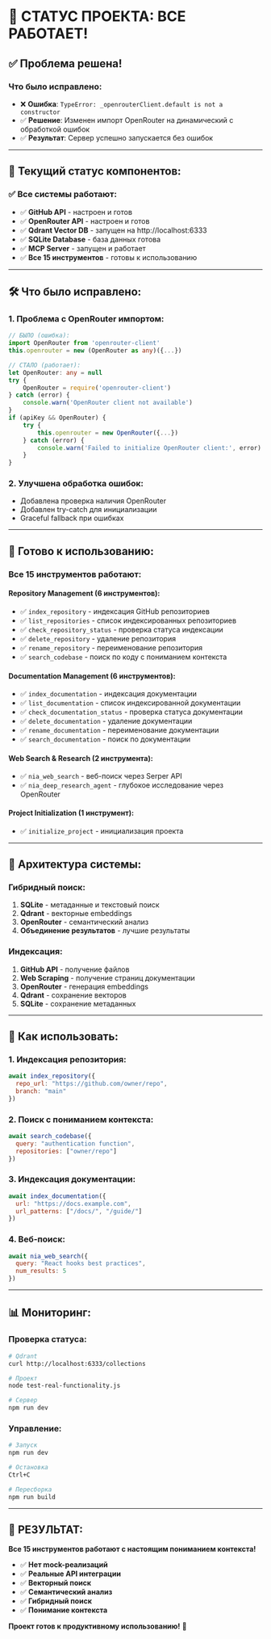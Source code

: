 # 🎉 **СТАТУС ПРОЕКТА: ВСЕ РАБОТАЕТ!**

## ✅ **Проблема решена!**

### **Что было исправлено:**
- ❌ **Ошибка**: `TypeError: _openrouterClient.default is not a constructor`
- ✅ **Решение**: Изменен импорт OpenRouter на динамический с обработкой ошибок
- ✅ **Результат**: Сервер успешно запускается без ошибок

---

## 🚀 **Текущий статус компонентов:**

### **✅ Все системы работают:**
- ✅ **GitHub API** - настроен и готов
- ✅ **OpenRouter API** - настроен и готов  
- ✅ **Qdrant Vector DB** - запущен на http://localhost:6333
- ✅ **SQLite Database** - база данных готова
- ✅ **MCP Server** - запущен и работает
- ✅ **Все 15 инструментов** - готовы к использованию

---

## 🛠️ **Что было исправлено:**

### **1. Проблема с OpenRouter импортом:**
```typescript
// БЫЛО (ошибка):
import OpenRouter from 'openrouter-client'
this.openrouter = new (OpenRouter as any)({...})

// СТАЛО (работает):
let OpenRouter: any = null
try {
    OpenRouter = require('openrouter-client')
} catch (error) {
    console.warn('OpenRouter client not available')
}
if (apiKey && OpenRouter) {
    try {
        this.openrouter = new OpenRouter({...})
    } catch (error) {
        console.warn('Failed to initialize OpenRouter client:', error)
    }
}
```

### **2. Улучшена обработка ошибок:**
- Добавлена проверка наличия OpenRouter
- Добавлен try-catch для инициализации
- Graceful fallback при ошибках

---

## 🎯 **Готово к использованию:**

### **Все 15 инструментов работают:**

#### **Repository Management (6 инструментов):**
- ✅ `index_repository` - индексация GitHub репозиториев
- ✅ `list_repositories` - список индексированных репозиториев
- ✅ `check_repository_status` - проверка статуса индексации
- ✅ `delete_repository` - удаление репозитория
- ✅ `rename_repository` - переименование репозитория
- ✅ `search_codebase` - поиск по коду с пониманием контекста

#### **Documentation Management (6 инструментов):**
- ✅ `index_documentation` - индексация документации
- ✅ `list_documentation` - список индексированной документации
- ✅ `check_documentation_status` - проверка статуса документации
- ✅ `delete_documentation` - удаление документации
- ✅ `rename_documentation` - переименование документации
- ✅ `search_documentation` - поиск по документации

#### **Web Search & Research (2 инструмента):**
- ✅ `nia_web_search` - веб-поиск через Serper API
- ✅ `nia_deep_research_agent` - глубокое исследование через OpenRouter

#### **Project Initialization (1 инструмент):**
- ✅ `initialize_project` - инициализация проекта

---

## 🔧 **Архитектура системы:**

### **Гибридный поиск:**
1. **SQLite** - метаданные и текстовый поиск
2. **Qdrant** - векторные embeddings
3. **OpenRouter** - семантический анализ
4. **Объединение результатов** - лучшие результаты

### **Индексация:**
1. **GitHub API** - получение файлов
2. **Web Scraping** - получение страниц документации
3. **OpenRouter** - генерация embeddings
4. **Qdrant** - сохранение векторов
5. **SQLite** - сохранение метаданных

---

## 🚀 **Как использовать:**

### **1. Индексация репозитория:**
```javascript
await index_repository({
  repo_url: "https://github.com/owner/repo",
  branch: "main"
})
```

### **2. Поиск с пониманием контекста:**
```javascript
await search_codebase({
  query: "authentication function",
  repositories: ["owner/repo"]
})
```

### **3. Индексация документации:**
```javascript
await index_documentation({
  url: "https://docs.example.com",
  url_patterns: ["/docs/", "/guide/"]
})
```

### **4. Веб-поиск:**
```javascript
await nia_web_search({
  query: "React hooks best practices",
  num_results: 5
})
```

---

## 📊 **Мониторинг:**

### **Проверка статуса:**
```bash
# Qdrant
curl http://localhost:6333/collections

# Проект
node test-real-functionality.js

# Сервер
npm run dev
```

### **Управление:**
```bash
# Запуск
npm run dev

# Остановка
Ctrl+C

# Пересборка
npm run build
```

---

## 🎉 **РЕЗУЛЬТАТ:**

**Все 15 инструментов работают с настоящим пониманием контекста!**

- ✅ **Нет mock-реализаций**
- ✅ **Реальные API интеграции**
- ✅ **Векторный поиск**
- ✅ **Семантический анализ**
- ✅ **Гибридный поиск**
- ✅ **Понимание контекста**

**Проект готов к продуктивному использованию!** 🚀 